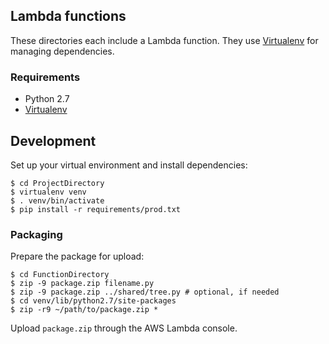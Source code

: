 Lambda functions
---

These directories each include a Lambda function. They use [Virtualenv](https://virtualenv.readthedocs.org/en/latest/) for managing dependencies.

### Requirements

* Python 2.7
* [Virtualenv](https://virtualenv.readthedocs.org/en/latest/)

## Development

Set up your virtual environment and install dependencies:

    $ cd ProjectDirectory
    $ virtualenv venv
    $ . venv/bin/activate
    $ pip install -r requirements/prod.txt

### Packaging

Prepare the package for upload:

    $ cd FunctionDirectory
    $ zip -9 package.zip filename.py
    $ zip -9 package.zip ../shared/tree.py # optional, if needed
    $ cd venv/lib/python2.7/site-packages
    $ zip -r9 ~/path/to/package.zip *

Upload `package.zip` through the AWS Lambda console.
